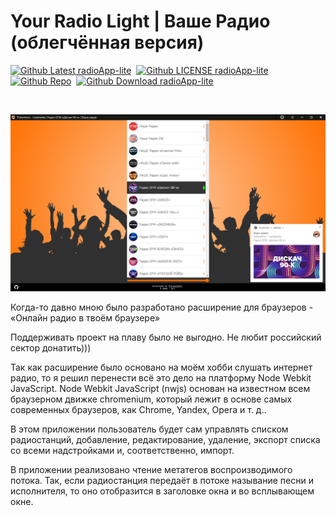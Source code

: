 # Your Radio Light | Ваше Радио (облегчённая версия)

<p><a href="https://github.com/ProjectSoft-STUDIONIONS/radioApp-lite/releases/latest" target="_blank"><img src="https://img.shields.io/github/v/release/ProjectSoft-STUDIONIONS/radioApp-lite?style=for-the-badge&color=%230098FF" alt="Github Latest radioApp-lite"></a> &nbsp;<a href="https://github.com/ProjectSoft-STUDIONIONS/radioApp-lite/blob/master/LICENSE" target="_blank"><img src="https://img.shields.io/github/license/ProjectSoft-STUDIONIONS/radioApp-lite?style=for-the-badge&color=%230098FF" alt="Github LICENSE radioApp-lite"></a> &nbsp;<a href="https://github.com/ProjectSoft-STUDIONIONS/radioApp-lite/" target="_blank"><img src="https://img.shields.io/github/repo-size/ProjectSoft-STUDIONIONS/radioApp-lite?style=for-the-badge&color=%230098FF" alt="Github Repo"></a> &nbsp;<a href="https://github.com/ProjectSoft-STUDIONIONS/radioApp-lite/releases/latest/download/YourRadioLightSetup.exe" target="_blank"><img src="https://img.shields.io/github/downloads/ProjectSoft-STUDIONIONS/radioApp-lite/total?style=for-the-badge&color=%230098FF" alt="Github Download radioApp-lite"></a></p>
<p>&nbsp;</p>

![Your Radio Light | Ваше Радио (облегчённая версия)](/src/screen.png?raw=true "Your Radio Light | Ваше Радио (облегчённая версия)")


Когда-то давно мною было разработано расширение для браузеров - «Онлайн радио в твоём браузере»

Поддерживать проект на плаву было не выгодно. Не любит российский сектор донатить)))

Так как расширение было основано на моём хобби слушать интернет радио, то я решил перенести всё это дело на платформу Node Webkit JavaScript. Node Webkit JavaScript (nwjs) основан на известном всем браузерном движке chromenium, который лежит в основе самых современных браузеров, как Chrome, Yandex, Opera и т. д..

В этом приложении пользователь будет сам управлять списком радиостанций, добавление, редактирование, удаление, экспорт списка со всеми надстройками и, соответственно, импорт.

В приложении реализовано чтение метатегов воспроизводимого потока. Так, если радиостанция передаёт в потоке называние песни и исполнителя, то оно отобразится в заголовке окна и во всплывающем окне.